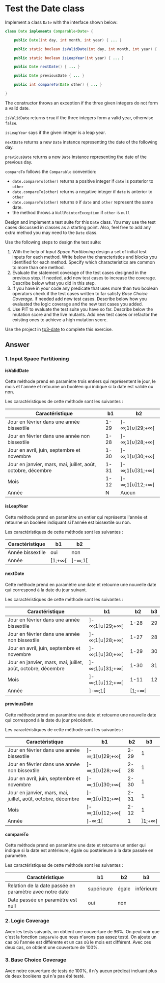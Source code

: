 # Test the Date class

Implement a class `Date` with the interface shown below:

```java
class Date implements Comparable<Date> {

    public Date(int day, int month, int year) { ... }

    public static boolean isValidDate(int day, int month, int year) { ... }

    public static boolean isLeapYear(int year) { ... }

    public Date nextDate() { ... }

    public Date previousDate { ... }

    public int compareTo(Date other) { ... }

}
```

The constructor throws an exception if the three given integers do not form a valid date.

`isValidDate` returns `true` if the three integers form a valid year, otherwise `false`.

`isLeapYear` says if the given integer is a leap year.

`nextDate` returns a new `Date` instance representing the date of the following day.

`previousDate` returns a new `Date` instance representing the date of the previous day.

`compareTo` follows the `Comparable` convention:

* `date.compareTo(other)` returns a positive integer if `date` is posterior to `other`
* `date.compareTo(other)` returns a negative integer if `date` is anterior to `other`
* `date.compareTo(other)` returns `0` if `date` and `other` represent the same date.
* the method throws a `NullPointerException` if `other` is `null` 

Design and implement a test suite for this `Date` class.
You may use the test cases discussed in classes as a starting point. 
Also, feel free to add any extra method you may need to the `Date` class.


Use the following steps to design the test suite:

1. With the help of *Input Space Partitioning* design a set of initial test inputs for each method. Write below the characteristics and blocks you identified for each method. Specify which characteristics are common to more than one method.
2. Evaluate the statement coverage of the test cases designed in the previous step. If needed, add new test cases to increase the coverage. Describe below what you did in this step.
3. If you have in your code any predicate that uses more than two boolean operators check if the test cases written to far satisfy *Base Choice Coverage*. If needed add new test cases. Describe below how you evaluated the logic coverage and the new test cases you added.
4. Use PIT to evaluate the test suite you have so far. Describe below the mutation score and the live mutants. Add new test cases or refactor the existing ones to achieve a high mutation score.

Use the project in [tp3-date](../code/tp3-date) to complete this exercise.

## Answer


### 1. Input Space Partitioning

#### isValidDate

Cette méthode prend en paramètre trois entiers qui représentent le jour, le mois et l'année et retourne un booléen qui
indique si la date est valide ou non.

Les caractéristiques de cette méthode sont les suivantes :

| Caractéristique                                              | b1   | b2             |
|--------------------------------------------------------------|------|----------------|
| Jour en février dans une année bissextile                    | 1-29 | ]-∞;1[∪]29;+∞[ |
| Jour en février dans une année non bissextile                | 1-28 | ]-∞;1[∪]28;+∞[ |
| Jour en avril, juin, septembre et novembre                   | 1-30 | ]-∞;1[∪]30;+∞[ |
| Jour en janvier, mars, mai, juillet, août, octobre, décembre | 1-31 | ]-∞;1[∪]31;+∞[ |
| Mois                                                         | 1-12 | ]-∞;1[∪]12;+∞[ |
| Année                                                        | N    | Aucun          |

#### isLeapYear

Cette méthode prend en paramètre un entier qui représente l'année et retourne un booléen indiquant si l'année est
bissextile ou non.

Les caractéristiques de cette méthode sont les suivantes :

| Caractéristique  | b1     | b2     |
|------------------|--------|--------|
| Année bissextile | oui    | non    |
| Année            | [1;+∞[ | ]-∞;1[ |

#### nextDate

Cette méthode prend en paramètre une date et retourne une nouvelle date qui correspond à la date du jour suivant.

Les caractéristiques de cette méthode sont les suivantes :

| Caractéristique                                              | b1             | b2     | b3  |
|--------------------------------------------------------------|----------------|--------|-----|
| Jour en février dans une année bissextile                    | ]-∞;1[∪]29;+∞[ | 1-28   | 29  |
| Jour en février dans une année non bissextile                | ]-∞;1[∪]28;+∞[ | 1-27   | 28  |
| Jour en avril, juin, septembre et novembre                   | ]-∞;1[∪]30;+∞[ | 1-29   | 30  |
| Jour en janvier, mars, mai, juillet, août, octobre, décembre | ]-∞;1[∪]31;+∞[ | 1-30   | 31  |
| Mois                                                         | ]-∞;1[∪]12;+∞[ | 1-11   | 12  |
| Année                                                        | ]-∞;1[         | [1;+∞[ |     |

#### previousDate

Cette méthode prend en paramètre une date et retourne une nouvelle date qui correspond à la date du jour précédent.

Les caractéristiques de cette méthode sont les suivantes :

| Caractéristique                                              | b1             | b2   | b3     |
|--------------------------------------------------------------|----------------|------|--------|
| Jour en février dans une année bissextile                    | ]-∞;1[∪]29;+∞[ | 2-29 | 1      |
| Jour en février dans une année non bissextile                | ]-∞;1[∪]28;+∞[ | 2-28 | 1      |
| Jour en avril, juin, septembre et novembre                   | ]-∞;1[∪]30;+∞[ | 2-30 | 1      |
| Jour en janvier, mars, mai, juillet, août, octobre, décembre | ]-∞;1[∪]31;+∞[ | 2-31 | 1      |
| Mois                                                         | ]-∞;1[∪]12;+∞[ | 2-12 | 1      |
| Année                                                        | ]-∞;1[         | 1    | ]1;+∞[ |

#### compareTo

Cette méthode prend en paramètre une date et retourne un entier qui indique si la date est antérieure, égale ou
postérieure à la date passée en paramètre.

Les caractéristiques de cette méthode sont les suivantes :

| Caractéristique                                         | b1         | b2    | b3         |
|---------------------------------------------------------|------------|-------|------------|
| Relation de la date passée en paramètre avec notre date | supérieure | égale | inférieure |
| Date passée en paramètre est null                       | oui        | non   |            |

### 2. Logic Coverage

Avec les tests suivants, on obtient une couverture de 96%.
On peut voir que c'est la fonction `compareTo` que nous n'avons pas assez testé.
On ajoute un cas où l'année est différente et un cas où le mois est différent.
Avec ces deux cas, on obtient une couverture de 100%.

### 3. Base Choice Coverage

Avec notre couverture de tests de 100%, il n'y aucun prédicat incluant plus de deux booléens qui n'a pas été testé.

